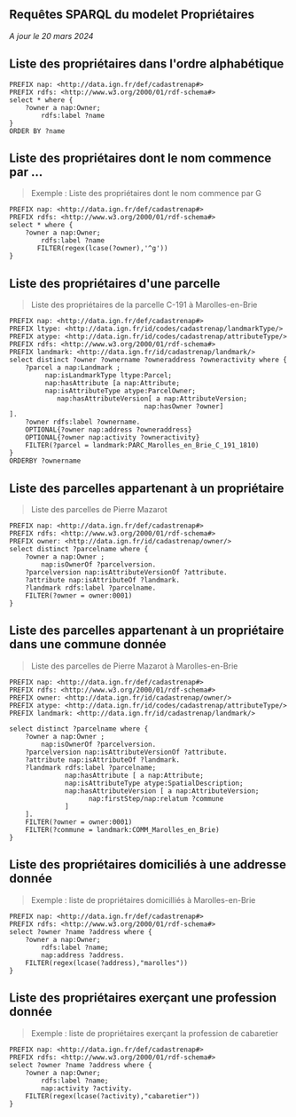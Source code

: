 ## Requêtes SPARQL du modelet Propriétaires
*A jour le 20 mars 2024*

## Liste des propriétaires dans l'ordre alphabétique
```sparql
PREFIX nap: <http://data.ign.fr/def/cadastrenap#>
PREFIX rdfs: <http://www.w3.org/2000/01/rdf-schema#>
select * where { 
	?owner a nap:Owner;
        rdfs:label ?name
}
ORDER BY ?name
```

## Liste des propriétaires dont le nom commence par ...
>Exemple : Liste des propriétaires dont le nom commence par G
```sparql
PREFIX nap: <http://data.ign.fr/def/cadastrenap#>
PREFIX rdfs: <http://www.w3.org/2000/01/rdf-schema#>
select * where { 
	?owner a nap:Owner;
        rdfs:label ?name
       FILTER(regex(lcase(?owner),'^g'))
}
```

## Liste des propriétaires d'une parcelle
>Liste des propriétaires de la parcelle C-191 à Marolles-en-Brie
```sparql
PREFIX nap: <http://data.ign.fr/def/cadastrenap#>
PREFIX ltype: <http://data.ign.fr/id/codes/cadastrenap/landmarkType/>
PREFIX atype: <http://data.ign.fr/id/codes/cadastrenap/attributeType/>
PREFIX rdfs: <http://www.w3.org/2000/01/rdf-schema#>
PREFIX landmark: <http://data.ign.fr/id/cadastrenap/landmark/>
select distinct ?owner ?ownername ?owneraddress ?owneractivity where { 
	?parcel a nap:Landmark ;
         nap:isLandmarkType ltype:Parcel;
         nap:hasAttribute [a nap:Attribute;
         nap:isAttributeType atype:ParcelOwner;
         	nap:hasAttributeVersion[ a nap:AttributeVersion;
                                  nap:hasOwner ?owner]
].
    ?owner rdfs:label ?ownername.
    OPTIONAL{?owner nap:address ?owneraddress}
    OPTIONAL{?owner nap:activity ?owneractivity}
    FILTER(?parcel = landmark:PARC_Marolles_en_Brie_C_191_1810)
}
ORDERBY ?ownername
```
## Liste des parcelles appartenant à un propriétaire
>Liste des parcelles de Pierre Mazarot
```sparql
PREFIX nap: <http://data.ign.fr/def/cadastrenap#>
PREFIX rdfs: <http://www.w3.org/2000/01/rdf-schema#>
PREFIX owner: <http://data.ign.fr/id/cadastrenap/owner/>
select distinct ?parcelname where { 
	?owner a nap:Owner ;
        nap:isOwnerOf ?parcelversion.
    ?parcelversion nap:isAttributeVersionOf ?attribute.
    ?attribute nap:isAttributeOf ?landmark.
    ?landmark rdfs:label ?parcelname.
    FILTER(?owner = owner:0001)
}
```

## Liste des parcelles appartenant à un propriétaire dans une commune donnée
>Liste des parcelles de Pierre Mazarot à Marolles-en-Brie 
```sparql
PREFIX nap: <http://data.ign.fr/def/cadastrenap#>
PREFIX rdfs: <http://www.w3.org/2000/01/rdf-schema#>
PREFIX owner: <http://data.ign.fr/id/cadastrenap/owner/>
PREFIX atype: <http://data.ign.fr/id/codes/cadastrenap/attributeType/>
PREFIX landmark: <http://data.ign.fr/id/cadastrenap/landmark/>

select distinct ?parcelname where { 
	?owner a nap:Owner ;
        nap:isOwnerOf ?parcelversion.
    ?parcelversion nap:isAttributeVersionOf ?attribute.
    ?attribute nap:isAttributeOf ?landmark.
    ?landmark rdfs:label ?parcelname;
              nap:hasAttribute [ a nap:Attribute;
              nap:isAttributeType atype:SpatialDescription;
    	      nap:hasAttributeVersion [ a nap:AttributeVersion;
    				nap:firstStep/nap:relatum ?commune
              ]
    ].
    FILTER(?owner = owner:0001)
    FILTER(?commune = landmark:COMM_Marolles_en_Brie)
}
```

## Liste des propriétaires domiciliés à une addresse donnée
>Exemple : liste de propriétaires domicilliés à Marolles-en-Brie
```sparql
PREFIX nap: <http://data.ign.fr/def/cadastrenap#>
PREFIX rdfs: <http://www.w3.org/2000/01/rdf-schema#>
select ?owner ?name ?address where { 
	?owner a nap:Owner;
        rdfs:label ?name;
        nap:address ?address.
    FILTER(regex(lcase(?address),"marolles"))
}
```

## Liste des propriétaires exerçant une profession donnée
>Exemple : liste de propriétaires exerçant la profession de cabaretier
```sparql
PREFIX nap: <http://data.ign.fr/def/cadastrenap#>
PREFIX rdfs: <http://www.w3.org/2000/01/rdf-schema#>
select ?owner ?name ?address where { 
	?owner a nap:Owner;
        rdfs:label ?name;
        nap:activity ?activity.
    FILTER(regex(lcase(?activity),"cabaretier"))
}
```
